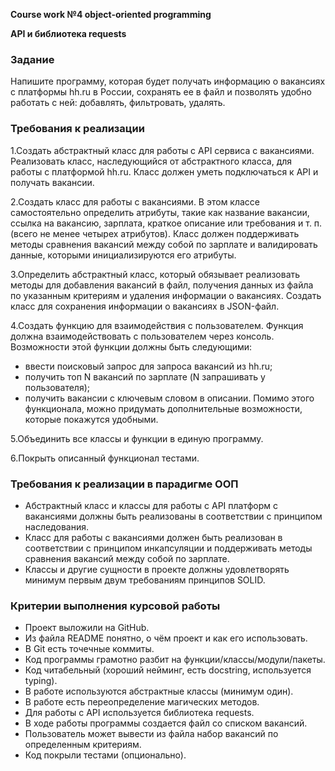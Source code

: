 ____Course work №4 object-oriented programming____

____API и библиотека requests____

### Задание
Напишите программу, которая будет получать информацию о вакансиях с платформы hh.ru в России, сохранять ее в файл и позволять удобно работать с ней: добавлять, фильтровать, удалять.

### Требования к реализации

1.Создать абстрактный класс для работы с API сервиса с вакансиями. 
Реализовать класс, наследующийся от абстрактного класса, для работы с платформой hh.ru. 
Класс должен уметь подключаться к API и получать вакансии.

2.Создать класс для работы с вакансиями. 
В этом классе самостоятельно определить атрибуты, 
такие как название вакансии, ссылка на вакансию, зарплата, 
краткое описание или требования и т. п. (всего не менее четырех атрибутов). 
Класс должен поддерживать методы сравнения вакансий между собой по зарплате и валидировать данные,
которыми инициализируются его атрибуты.

3.Определить абстрактный класс, 
который обязывает реализовать методы для добавления вакансий в файл, 
получения данных из файла по указанным критериям и удаления информации о вакансиях. 
Создать класс для сохранения информации о вакансиях в JSON-файл. 

4.Создать функцию для взаимодействия с пользователем. 
Функция должна взаимодействовать с пользователем через консоль. 
Возможности этой функции должны быть следующими:
  - ввести поисковый запрос для запроса вакансий из hh.ru;
  - получить топ N вакансий по зарплате (N запрашивать у пользователя);
  - получить вакансии с ключевым словом в описании.
Помимо этого функционала, можно придумать дополнительные возможности, которые покажутся удобными.

5.Объединить все классы и функции в единую программу.

6.Покрыть описанный функционал тестами.

### Требования к реализации в парадигме ООП
  - Абстрактный класс и классы для работы с API платформ с вакансиями должны быть реализованы в соответствии с принципом наследования.
  - Класс для работы с вакансиями должен быть реализован в соответствии с принципом инкапсуляции и поддерживать методы сравнения вакансий между собой по зарплате.
  - Классы и другие сущности в проекте должны удовлетворять минимум первым двум требованиям принципов SOLID.


### Критерии выполнения курсовой работы
  - Проект выложили на GitHub.
  - Из файла README понятно, о чём проект и как его использовать.
  - В Git есть точечные коммиты.
  - Код программы грамотно разбит на функции/классы/модули/пакеты.
  - Код читабельный (хороший нейминг, есть docstring, используется typing).
  - В работе используются абстрактные классы (минимум один).
  - В работе есть переопределение магических методов.
  - Для работы с API используется библиотека requests.
  - В ходе работы программы создается файл со списком вакансий.
  - Пользователь может вывести из файла набор вакансий по определенным критериям.
  - Код покрыли тестами (опционально).
